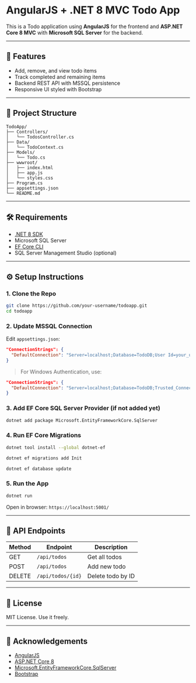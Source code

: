 ﻿# AngularJS + .NET 8 MVC Todo App

This is a Todo application using **AngularJS** for the frontend and **ASP.NET Core 8 MVC** with **Microsoft SQL Server** for the backend.

---

## 🚀 Features

* Add, remove, and view todo items
* Track completed and remaining items
* Backend REST API with MSSQL persistence
* Responsive UI styled with Bootstrap

---

## 📁 Project Structure

```
TodoApp/
├── Controllers/
│   └── TodosController.cs
├── Data/
│   └── TodoContext.cs
├── Models/
│   └── Todo.cs
├── wwwroot/
│   ├── index.html
│   ├── app.js
│   └── styles.css
├── Program.cs
├── appsettings.json
└── README.md
```

---

## 🛠 Requirements

* [.NET 8 SDK](https://dotnet.microsoft.com/en-us/download/dotnet/8.0)
* Microsoft SQL Server
* [EF Core CLI](https://learn.microsoft.com/en-us/ef/core/cli/dotnet)
* SQL Server Management Studio (optional)

---

## ⚙️ Setup Instructions

### 1. Clone the Repo

```bash
git clone https://github.com/your-username/todoapp.git
cd todoapp
```

### 2. Update MSSQL Connection

Edit `appsettings.json`:

```json
"ConnectionStrings": {
  "DefaultConnection": "Server=localhost;Database=TodoDB;User Id=your_user;Password=your_password;TrustServerCertificate=True;"
}
```

> For Windows Authentication, use:

```json
"ConnectionStrings": {
  "DefaultConnection": "Server=localhost;Database=TodoDB;Trusted_Connection=True;TrustServerCertificate=True;"
}
```

### 3. Add EF Core SQL Server Provider (if not added yet)

```bash
dotnet add package Microsoft.EntityFrameworkCore.SqlServer
```

### 4. Run EF Core Migrations

```bash
dotnet tool install --global dotnet-ef

dotnet ef migrations add Init

dotnet ef database update
```

### 5. Run the App

```bash
dotnet run
```

Open in browser: `https://localhost:5001/`

---

## 🧪 API Endpoints

| Method | Endpoint          | Description       |
| ------ | ----------------- | ----------------- |
| GET    | `/api/todos`      | Get all todos     |
| POST   | `/api/todos`      | Add new todo      |
| DELETE | `/api/todos/{id}` | Delete todo by ID |

---

## 📄 License

MIT License. Use it freely.

---

## 🤝 Acknowledgements

* [AngularJS](https://angularjs.org/)
* [ASP.NET Core 8](https://learn.microsoft.com/en-us/aspnet/core)
* [Microsoft.EntityFrameworkCore.SqlServer](https://www.nuget.org/packages/Microsoft.EntityFrameworkCore.SqlServer)
* [Bootstrap](https://getbootstrap.com/)